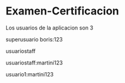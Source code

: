 # Examen-Certificacion

Los usuarios de la aplicacion son 3

superusuario
boris:123 

usuariostaff

usuariostaff:martini123

usuario1:martini123

